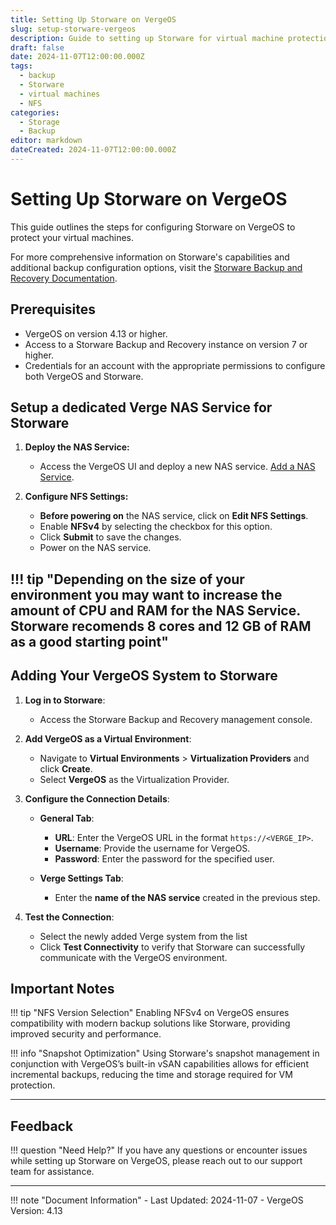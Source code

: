 ```yaml
---
title: Setting Up Storware on VergeOS
slug: setup-storware-vergeos
description: Guide to setting up Storware for virtual machine protection on VergeOS
draft: false
date: 2024-11-07T12:00:00.000Z
tags:
  - backup
  - Storware
  - virtual machines
  - NFS
categories:
  - Storage
  - Backup
editor: markdown
dateCreated: 2024-11-07T12:00:00.000Z
---
```


# Setting Up Storware on VergeOS

This guide outlines the steps for configuring Storware on VergeOS to protect your virtual machines.

For more comprehensive information on Storware's capabilities and additional backup configuration options, visit the [Storware Backup and Recovery Documentation](https://storware.gitbook.io/backup-and-recovery).


## Prerequisites

- VergeOS on version 4.13 or higher.
- Access to a Storware Backup and Recovery instance on version 7 or higher.
- Credentials for an account with the appropriate permissions to configure both VergeOS and Storware.

## Setup a dedicated Verge NAS Service for Storware

1. **Deploy the NAS Service:**
   
   - Access the VergeOS UI and deploy a new NAS service. [Add a NAS Service](/product-guide/nas/nas-service).
  

2. **Configure NFS Settings:**
   
   - **Before powering on** the NAS service, click on **Edit NFS Settings**.
   - Enable **NFSv4** by selecting the checkbox for this option.
   - Click **Submit** to save the changes.
   - Power on the NAS service.

!!! tip "Depending on the size of your environment you may want to increase the amount of CPU and RAM for the NAS Service. Storware recomends 8 cores and 12 GB of RAM as a good starting point"
---

## Adding Your VergeOS System to Storware

1. **Log in to Storware**:
   
   - Access the Storware Backup and Recovery management console.

2. **Add VergeOS as a Virtual Environment**:
   
   - Navigate to **Virtual Environments** > **Virtualization Providers** and click **Create**.
   - Select **VergeOS** as the Virtualization Provider.

3. **Configure the Connection Details**:

   - **General Tab**:

     - **URL**: Enter the VergeOS URL in the format `https://<VERGE_IP>`.
     - **Username**: Provide the username for VergeOS.
     - **Password**: Enter the password for the specified user.
   - **Verge Settings Tab**:
     - Enter the **name of the NAS service** created in the previous step.

4. **Test the Connection**:

   - Select the newly added Verge system from the list
   - Click **Test Connectivity** to verify that Storware can successfully communicate with the VergeOS environment. 


## Important Notes

!!! tip "NFS Version Selection"
    Enabling NFSv4 on VergeOS ensures compatibility with modern backup solutions like Storware, providing improved security and performance.

!!! info "Snapshot Optimization"
    Using Storware's snapshot management in conjunction with VergeOS’s built-in vSAN capabilities allows for efficient incremental backups, reducing the time and storage required for VM protection.



---

## Feedback

!!! question "Need Help?"
    If you have any questions or encounter issues while setting up Storware on VergeOS, please reach out to our support team for assistance.

---

!!! note "Document Information"
     - Last Updated: 2024-11-07
     - VergeOS Version: 4.13
